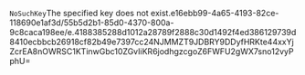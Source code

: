 <?xml version="1.0" encoding="UTF-8"?>
<Error><Code>NoSuchKey</Code><Message>The specified key does not exist.</Message><Key>e16ebb99-4a65-4193-82ce-118690e1af3d/55b5d2b1-85d0-4370-800a-9c8caca198ee/e.4188385288d1012a28789f2888c30d1492f4ed386129739d8410ecbbcb26918cf82b49e7397cc2</Key><RequestId>4NJMMZT9JDBRY9DD</RequestId><HostId>yfHRKte44xxYjZcrEA8nOWRSC1KTinwGbc10ZGvIiKR6jodhgzcgoZ6FWFU2gWX7sno12vyPphU=</HostId></Error>